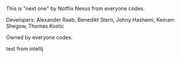 This is "next one" by Notflix Nexus from everyone codes.

Developers:
Alexander Raab,
Benedikt Stern,
Johny Hashemi,
Keinam Shegow,
Thomas Kostic

Owned by everyone codes.

test from intellij